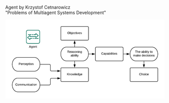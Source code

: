 Agent by Krzystof Cetnarowicz
<br> 
"Problems of Multiagent Systems Development"

![Autonomic agent lit[1]](imgs\autonomic-agent.png)
